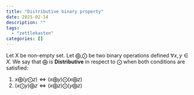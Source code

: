 ```yaml
---
title: "Distributive binary property"
date: 2025-02-14
description: ""
tags: 
  - "zettlekasten"
categories: []
---
```


Let X be non-empty set.
Let $\bigoplus, \bigodot$ be two binary operations defined  $\forall x, y \in X$.
We say that $\bigoplus$ is **Distributive** in respect to $\bigodot$ when both conditions are satisfied:
1. $x \bigoplus ( y \bigodot z ) \Leftrightarrow ( x \bigoplus y ) \bigodot ( x \bigoplus z )$
2. $( x \bigodot y ) \bigoplus z \Leftrightarrow ( x \bigoplus z ) \bigodot ( y \bigoplus z )$
